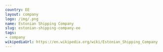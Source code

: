 ```yaml
---
country: EE
layout: company
logo: /img/.png
name: Estonian Shipping Company
slug: estonian-shipping-company-ee
tags:
- company
wikipediaUrl: https://en.wikipedia.org/wiki/Estonian_Shipping_Company
---
```

